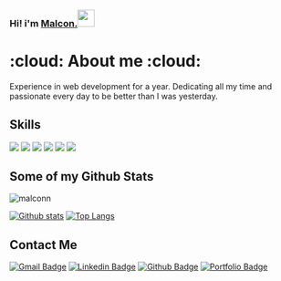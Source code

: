 ### Hi! i'm <a href="https://linktr.ee/malconn">Malcon.<a target="_blank" rel="noopener noreferrer" href="https://camo.githubusercontent.com/e8e7b06ecf583bc040eb60e44eb5b8e0ecc5421320a92929ce21522dbc34c891/68747470733a2f2f6d656469612e67697068792e636f6d2f6d656469612f6876524a434c467a6361737252346961377a2f67697068792e676966"><img src="https://camo.githubusercontent.com/e8e7b06ecf583bc040eb60e44eb5b8e0ecc5421320a92929ce21522dbc34c891/68747470733a2f2f6d656469612e67697068792e636f6d2f6d656469612f6876524a434c467a6361737252346961377a2f67697068792e676966" width="30px" data-canonical-src="https://media.giphy.com/media/hvRJCLFzcasrR4ia7z/giphy.gif" style="max-width:100%;"></a>
  
  <h1>:cloud: About me :cloud:</h1> 
  <p>Experience in web development for a year. Dedicating all my time and passionate every day to be better than I was yesterday.</p>
  
  <h2> Skills</h2>
  <span>
   <a href="https://getbootstrap.com/"><img src="https://img.icons8.com/color/50/000000/bootstrap.png"/></a>
    <a href="https://developer.mozilla.org/pt-BR/docs/Web/JavaScript"><img src="https://img.icons8.com/color/48/000000/javascript.png"/></a>
    <a href="https://developer.mozilla.org/pt-BR/docs/Web/HTML"><img src="https://img.icons8.com/color/48/000000/html-5--v1.png"/></a>
    <a href="https://developer.mozilla.org/pt-BR/docs/Web/CSS"> <img src="https://img.icons8.com/color/48/000000/css3.png"/></a>
    <a href="https://sass-lang.com/documentation"><img src="https://img.icons8.com/color/48/000000/sass-avatar.png"/></a>
    <a href="https://git-scm.com/"><img src="https://img.icons8.com/color/48/000000/git.png"/></a>
  </span>

## Some of my Github Stats
<p align=left> <img src=https://komarev.com/ghpvc/?username=malconn alt=malconn /> </p>

[![Github stats](https://github-readme-stats.vercel.app/api?username=malconn&show_icons=true&include_all_commits=true)](https://github.com/malconn/github-readme-stats)
[![Top Langs](https://github-readme-stats.vercel.app/api/top-langs/?username=malconn&layout=compact)](https://github.com/malconn/github-readme-stats)

  <h2> Contact Me</h2>
  
[![Gmail Badge](https://img.shields.io/badge/-malconaugusto@outlook.com-c14438?style=flat&logo=Gmail&logoColor=white&link=mailto:malconaugusto@outlook.com)](mailto:malconaugusto@outlook.com) 
[![Linkedin Badge](https://img.shields.io/badge/-malconaugusto-0072b1?style=flat&logo=Linkedin&logoColor=white&link=https://www.linkedin.com/in/malconaugusto/)](https://www.linkedin.com/in/malconaugusto/) [![Github Badge](https://img.shields.io/badge/-malconn-grey?style=flat&logo=github&logoColor=white&link=https://github.com/malconn/)](https://www.github.com/malconn/) [![Portfolio Badge](https://img.shields.io/badge/portfolio-web-blue?style=flat&link=https://linktr.ee/malconn/)](https://linktr.ee/malconn/) <p align='left'></p><p align='left'> </p>
